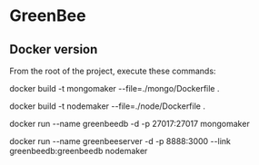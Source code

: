 # GreenBee

## Docker version

From the root of the project, execute these commands:

docker build -t mongomaker --file=./mongo/Dockerfile .

docker build -t nodemaker --file=./node/Dockerfile .


docker run --name greenbeedb -d -p 27017:27017 mongomaker

docker run --name greenbeeserver -d -p 8888:3000 --link greenbeedb:greenbeedb nodemaker